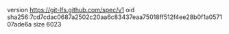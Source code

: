 version https://git-lfs.github.com/spec/v1
oid sha256:7cd7cdac0687a2502c20aa6c83437eaa75018ff512f4ee28b0f1a057107ade6a
size 6023
